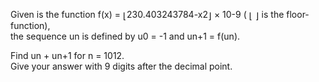   <p>Given is the function f(x) = <img src='images/symbol_lfloor.gif' width='6' height='16' alt='&lfloor;' border='0' style='vertical-align:middle;' />230.403243784-x2<img src='images/symbol_rfloor.gif' width='6' height='16' alt='&rfloor;' border='0' style='vertical-align:middle;' /> &times; 10-9 ( <img src='images/symbol_lfloor.gif' width='6' height='16' alt='&lfloor;' border='0' style='vertical-align:middle;' /> <img src='images/symbol_rfloor.gif' width='6' height='16' alt='&rfloor;' border='0' style='vertical-align:middle;' /> is the floor-function),<br />  the sequence un is defined by u0 = -1 and un+1 = f(un).</p>    <p>Find un + un+1 for n = 1012.<br />  Give your answer with 9 digits after the decimal point.</p>  